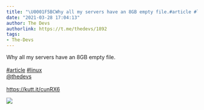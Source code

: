 ```yaml
---
title: "\U0001F5BCWhy all my servers have an 8GB empty file.#article #linux@thedevshttps://kutt.it/cunRX6"
date: "2021-03-28 17:04:13"
author: The Devs
authorlink: https://t.me/thedevs/1892
tags:
- The-Devs
---
```

<p>Why all my servers have an 8GB empty file.<br><br><a href="https://t.me/thedevs/1892?q=%23article">#article</a> <a href="https://t.me/thedevs/1892?q=%23linux">#linux</a><br><a href="https://t.me/thedevs" target="_blank">@thedevs</a><br><br><a href="https://kutt.it/cunRX6" target="_blank" rel="noopener">https://kutt.it/cunRX6</a></p><img src="https://cdn4.telesco.pe/file/hp_bSUm0w6KcMPaOmvSMJXq09yCVtEtKEABlaFmcfq--I4qQw7mr5KKu7ZC4pIq6ylH97hDG1w0kGsexBh-nulbomVDoeRb8Iz4eA6Ks5RjenZvJ6J8s-UmtpZzUY5j-pcLjTesLdOs_18Cr1QgDKt62XZ3DKl2ynLjwuuzLe3S9FzjHy0qQVD4fGVhygWB5Taqqxy02hZISheT9kBq5bL7oitEv9nBh5nBJwvVx_I-jiw3ntY2tK_ndQ2of-Ks0SZpuM7X7XtEzmqIHJPZ9UP4irgtFbvDrECv1I5DspHNjAN4Ze5fajT4zXHLb2IRglo6k4rzYmMO7sBwUkiFRVw.jpg" referrerpolicy="no-referrer">